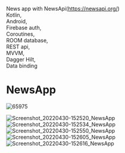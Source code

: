 News app with NewsApi(https://newsapi.org/) <br />
Kotlin,<br />
Android,<br />
Firebase auth, <br />
Coroutines,<br />
ROOM database,<br />
REST api,<br />
MVVM,<br />
Dagger Hilt,<br />
Data binding


# NewsApp
![65975](https://user-images.githubusercontent.com/69019613/166104118-f17f348f-da4b-4f76-b2fe-1fc18d6ece1a.png)


![Screenshot_20220430-152520_NewsApp](https://user-images.githubusercontent.com/69019613/166109794-11dde7b2-031c-4119-885d-6fea92a62ae2.jpg)
![Screenshot_20220430-152534_NewsApp](https://user-images.githubusercontent.com/69019613/166109796-002552a1-e98a-42ae-8a62-e1b2fb7e083e.jpg)
![Screenshot_20220430-152550_NewsApp](https://user-images.githubusercontent.com/69019613/166109797-bd0338c4-405a-4e20-af80-0b412d5dd16a.jpg)
![Screenshot_20220430-152605_NewsApp](https://user-images.githubusercontent.com/69019613/166109798-b3019d0e-c7d8-4cee-9d7a-35aee3f09e0b.jpg)
![Screenshot_20220430-152616_NewsApp](https://user-images.githubusercontent.com/69019613/166109800-74009301-166e-4049-8934-2603b1f5b5e1.jpg)
